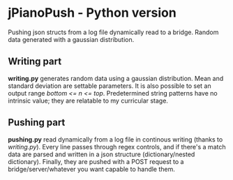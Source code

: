 # jPianoPush - Python version

Pushing json structs from a log file dynamically read to a bridge. Random data generated with a gaussian distribution.

## Writing part
**writing.py** generates random data using a gaussian distribution. Mean and standard deviation are settable parameters. It is also possible to set an output range _bottom <= n <= top_. 
Predetermined string patterns have no intrinsic value; they are relatable to my curricular stage.

## Pushing part
**pushing.py** read dynamically from a log file in continous writing (thanks to _writing.py_). Every line passes through regex controls, and if there's a match data are parsed and written in a json structure (dictionary/nested dictionary). Finally, they are pushed with a POST request to a bridge/server/whatever you want capable to handle them. 
